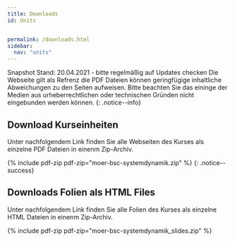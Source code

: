 ```yaml
---
title: Downloads
id: Units


permalink: /downloads.html
sidebar:
  nav: "units"
---
```


Snapshot Stand: 20.04.2021 - bitte regelmäßig auf Updates checken
Die Webseite gilt als Refrenz die PDF Dateien können geringfügige inhaltliche Abweichungen zu den Seiten aufweisen. Bitte beachten Sie das eininge der Medien aus urheberrechtlichen oder technischen Gründen nicht eingebunden werden können. 
{: .notice--info}

<!--more-->

## Download Kurseinheiten

Unter nachfolgendem Link finden Sie alle Webseiten des Kurses als einzelne PDF Dateien in einenm Zip-Archiv. 

{% include pdf-zip pdf-zip="moer-bsc-systemdynamik.zip" %}
{: .notice--success}


## Downloads Folien als HTML Files

Unter nachfolgendem Link finden Sie alle Folien des Kurses als einzelne HTML Dateien in einenm Zip-Archiv. 

{% include pdf-zip pdf-zip="moer-bsc-systemdynamik_slides.zip" %}



